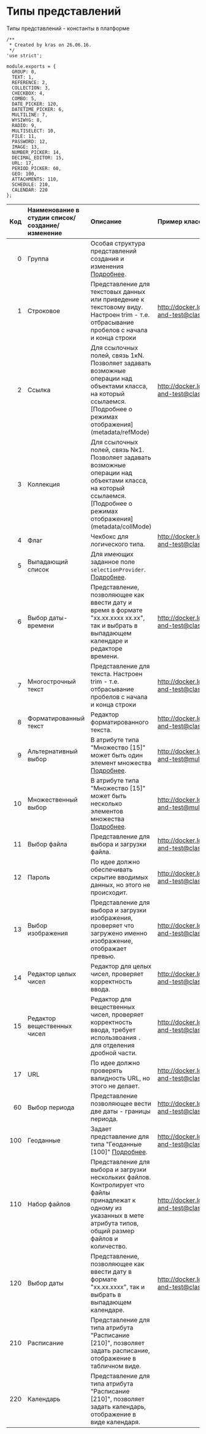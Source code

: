 # Типы представлений
Типы представлений - константы в платформе 
```
/**
 * Created by kras on 26.06.16.
 */
'use strict';

module.exports = {
  GROUP: 0,
  TEXT: 1,
  REFERENCE: 2,
  COLLECTION: 3,
  CHECKBOX: 4,
  COMBO: 5,
  DATE_PICKER: 120,
  DATETIME_PICKER: 6,
  MULTILINE: 7,
  WYSIWYG: 8,
  RADIO: 9,
  MULTISELECT: 10,
  FILE: 11,
  PASSWORD: 12,
  IMAGE: 13,
  NUMBER_PICKER: 14,
  DECIMAL_EDITOR: 15,
  URL: 17,
  PERIOD_PICKER: 60,
  GEO: 100,
  ATTACHMENTS: 110,
  SCHEDULE: 210,
  CALENDAR: 220
};

```
| Код | Наименование в студии список/создание/изменение | Описание                                                                                                                                                                 | Пример класса                                                              |
|----:|:------------------------------------------------|:-------------------------------------------------------------------------------------------------------------------------------------------------------------------------|:---------------------------------------------------------------------------|
|   0 | Группа                                          | Особая структура представлений создания и изменения [Подробнее](metadata/fields).                                                                                        |                                                                            |
|   1 | Строковое                                       | Представление для текстовых данных или приведение к текстовому виду. Настроен trim - т.е. отбрасывание пробелов с начала и конца строки                                                                                                   | http://docker.local:3080/registry/develop-and-test@class_string            |
|   2 | Ссылка                                          | Для ссылочных полей, связь 1кN. Позволяет задавать возможные операции над объектами класса, на который ссылаемся. [Подробнее о режимах отображения] (metadata/refMode)                                                        | http://docker.local:3080/registry/develop-and-test@class_reference.ref_use |
|   3 | Коллекция                                       | Для ссылочных полей, связь Nк1. Позволяет задавать возможные операции над объектами класса, на который ссылаемся. [Подробнее о режимах отображения] (metadata/collMode)                                                        |                                                                            |
|   4 | Флаг                                            | Чекбокс для логического типа.                                                                                                                                            | http://docker.local:3080/registry/develop-and-test@class_boolean           |
|   5 | Выпадающий список                               | Для имеющих заданное поле `selectionProvider`. [Подробнее](metadata/selection-provider).                                                                                 |                                                                            |
|   6 | Выбор даты-времени                              | Представление, позволяющее как ввести дату и время в формате "xx.xx.xxxx xx.xx", так и выбрать в выпадающем календаре и редакторе времени.                               | http://docker.local:3080/registry/develop-and-test@class_datetime          |
|   7 | Многострочный текст                             | Представление для текста. Настроен trim - т.е. отбрасывание пробелов с начала и конца строки                                                                                                                                              | http://docker.local:3080/registry/develop-and-test@class_text              |
|   8 | Форматированный текст                           | Редактор форматированного текста.                                                                                                                                        | http://docker.local:3080/registry/develop-and-test@class_html              |
|   9 | Альтернативный выбор                            | В атрибуте типа "Множество [15]" может быть один элемент множества [Подробнее](metadata/multiplicity).                                                                   | http://docker.local:3080/registry/develop-and-test@multiplicity            |
|  10 | Множественный выбор                             | В атрибуте типа "Множество [15]" может быть несколько элементов множества [Подробнее](metadata/multiplicity).                                                            | http://docker.local:3080/registry/develop-and-test@multiplicity            |
|  11 | Выбор файла                                     | Представление для выбора и загрузки файла.                                                                                                                               | http://docker.local:3080/registry/develop-and-test@class_file              |
|  12 | Пароль                                          | По идее должно обеспечивать скрытие вводимых данных, но этого не происходит.                                                                                             | http://docker.local:3080/registry/develop-and-test@class_password          |
|  13 | Выбор изображения                               | Представление для выбора и загрузки изображения, проверяет что загружено именно изображение, отображает превью.                                                          | http://docker.local:3080/registry/develop-and-test@class_img               |
|  14 | Редактор целых чисел                            | Редактор для целых чисел, проверяет корректность ввода.                                                                                                                  | http://docker.local:3080/registry/develop-and-test@class_integer           |
|  15 | Редактор вещественных чисел                     | Редактор для вещественных чисел, проверяет корректность ввода, требует использвоания `.` для отделения дробной части.                                                    | http://docker.local:3080/registry/develop-and-test@class_real              |
|  17 | URL                                             | По идее должно проверять валидность URL, но этого не делает.                                                                                                             | http://docker.local:3080/registry/develop-and-test@class_url               |
|  60 | Выбор периода                                   | Представление позволяющее вести две даты - границы периода.                                                                                                              | http://docker.local:3080/registry/develop-and-test@class_period            |
| 100 | Геоданные                                       | Задает представление для типа "Геоданные [100]" [Подробнее](metadata/geodata).                                                                                           | http://docker.local:3080/registry/develop-and-test@class_geodata           |
| 110 | Набор файлов                                    | Представление для выбора и загрузки нескольких файлов. Контролирует что файлы принадлежат к одному из указанных в мете атрибута типов, общий размер файлов и количество. | http://docker.local:3080/registry/develop-and-test@class_multifile         |
| 120 | Выбор даты                                      | Представление, позволяющее как ввести дату в формате "xx.xx.xxxx", так и выбрать в выпадающем календаре.                                                                 | http://docker.local:3080/registry/develop-and-test@class_datetime          |
| 210 | Расписание                                      | Представление для типа атрибута "Расписание [210]",  позволяет задать расписание, отображение в табличном виде.                                                          |                                                                            |
| 220 | Календарь                                       | Представление для типа атрибута "Расписание [210]",  позволяет задать календарь, отображение в виде календаря.                                                           |                                                                            |
